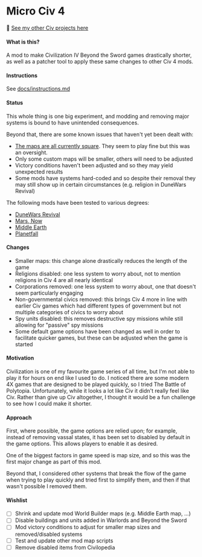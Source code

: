 # Micro Civ 4

📌 [See my other Civ projects here](https://github.com/search?q=user%3Abmaupin+topic%3Acivilization&type=Repositories)

#### What is this?

A mod to make Civilization IV Beyond the Sword games drastically shorter, as well as a patcher tool to apply these same changes to other Civ 4 mods.

#### Instructions

See [docs/instructions.md](docs/instructions.md)

#### Status

This whole thing is one big experiment, and modding and removing major systems is bound to have unintended consequences.

Beyond that, there are some known issues that haven't yet been dealt with:

- [The maps are all currently square](https://github.com/bmaupin/quick-civ-4/issues/1). They seem to play fine but this was an oversight.
- Only some custom maps will be smaller, others will need to be adjusted
- Victory conditions haven't been adjusted and so they may yield unexpected results
- Some mods have systems hard-coded and so despite their removal they may still show up in certain circumstances (e.g. religion in DuneWars Revival)

The following mods have been tested to various degrees:

- [DuneWars Revival](https://forums.civfanatics.com/resources/dune-wars-revival-villeneuve-inspired-patch.28465/)
- [Mars, Now](https://forums.civfanatics.com/threads/bts-mars-now.312246/)
- [Middle Earth](https://forums.civfanatics.com/resources/middle-earth-mod.22813/)
- [Planetfall](https://forums.civfanatics.com/threads/download-thread.253775/)

#### Changes

- Smaller maps: this change alone drastically reduces the length of the game
- Religions disabled: one less system to worry about, not to mention religions in Civ 4 are all nearly identical
- Corporations removed: one less system to worry about, one that doesn't seem particularly engaging
- Non-governmental civics removed: this brings Civ 4 more in line with earlier Civ games which had different types of government but not multiple categories of civics to worry about
- Spy units disabled: this removes destructive spy missions while still allowing for "passive" spy missions
- Some default game options have been changed as well in order to facilitate quicker games, but these can be adjusted when the game is started

#### Motivation

Civilization is one of my favourite game series of all time, but I'm not able to play it for hours on end like I used to do. I noticed there are some modern 4X games that are designed to be played quickly, so I tried The Battle of Polytopia. Unfortunately, while it looks a lot like Civ it didn't really feel like Civ. Rather than give up Civ altogether, I thought it would be a fun challenge to see how I could make it shorter.

#### Approach

First, where possible, the game options are relied upon; for example, instead of removing vassal states, it has been set to disabled by default in the game options. This allows players to enable it as desired.

One of the biggest factors in game speed is map size, and so this was the first major change as part of this mod.

Beyond that, I considered other systems that break the flow of the game when trying to play quickly and tried first to simplify them, and then if that wasn't possible I removed them.

#### Wishlist

- [ ] Shrink and update mod World Builder maps (e.g. Middle Earth map, ...)
- [ ] Disable buildings and units added in Warlords and Beyond the Sword
- [ ] Mod victory conditions to adjust for smaller map sizes and removed/disabled systems
- [ ] Test and update other mod map scripts
- [ ] Remove disabled items from Civilopedia
